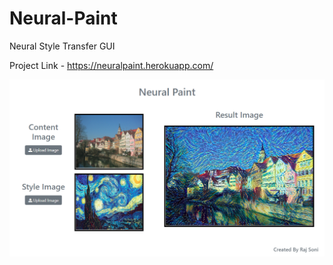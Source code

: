 # Neural-Paint
Neural Style Transfer GUI

Project Link - https://neuralpaint.herokuapp.com/<br>

![Screenshot-1](static/web.png)